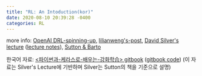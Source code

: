 ```yaml
---
title: "RL: An Intoduction(kor)"
date: 2020-08-10 20:39:28 -0400
categories: RL
---
```


more info: [OpenAI DRL-spinning-up], [lilianweng's-post], [David Silver's lecture] ([lecture notes]), [Sutton & Barto]

한국어 자료: [<파이썬과-케라스로-배우는-강화학습> gitbook] ([gitbook code]) 
(이 자료는 Silver's Lecture에 기반하며 Silver는 Sutton의 책을 기준으로 설명)

[OpenAI DRL-spinning-up]: https://spinningup.openai.com/en/latest/index.html
[lilianweng's-post]: https://lilianweng.github.io/lil-log/2018/02/19/a-long-peek-into-reinforcement-learning.html
[David Silver's lecture]: https://www.youtube.com/watch?v=2pWv7GOvuf0&list=PLqYmG7hTraZDM-OYHWgPebj2MfCFzFObQ
[lecture notes]: https://www.davidsilver.uk/teaching/
[Sutton & Barto]: http://incompleteideas.net/book/bookdraft2018mar21.pdf
[<파이썬과-케라스로-배우는-강화학습> gitbook]: https://dnddnjs.gitbook.io/rl/
[gitbook code]: https://github.com/rlcode/reinforcement-learning-kr

